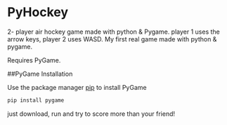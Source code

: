 # PyHockey
2- player air hockey game made with python & Pygame. player 1 uses the arrow keys, player 2 uses WASD. 
My first real game made with python & pygame. 

Requires PyGame.

##PyGame Installation

Use the package manager [pip](https://pip.pypa.io/en/stable/) to install PyGame

```bash
pip install pygame
```

just download, run and try to score more than your friend!
